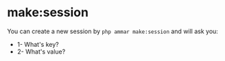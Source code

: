 # make:session

You can create a new session by `php ammar make:session` and will ask you:

* 1- What's key?
* 2- What's value?
